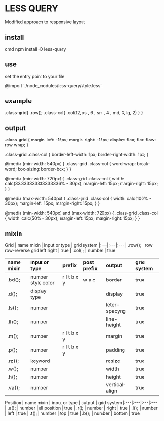# LESS QUERY
Modified approach to responsive layout

## install

cmd
npm install -D less-query


## use
set the entry point to your file

@import './node_modules/less-query/style.less';


## example 

.class-grid{
    .row();
    .class-col{
        .col(12, xs , 6 , sm , 4 , md, 3, lg, 2)
    }
}

## output 

.class-grid {
  margin-left: -15px;
  margin-right: -15px;
  display: flex;
  flex-flow: row wrap;
}

.class-grid .class-col {
  border-left-width: 1px;
  border-right-width: 1px;
}

@media (min-width: 540px) {
  .class-grid .class-col {
    word-wrap: break-word;
    box-sizing: border-box;
  }
}

@media (min-width: 720px) {
  .class-grid .class-col {
    width: calc(33.333333333333336% - 30px);
    margin-left: 15px;
    margin-right: 15px;
  }
}

@media (max-width: 540px) {
  .class-grid .class-col {
    width: calc(100% - 30px);
    margin-left: 15px;
    margin-right: 15px;
  }
}

@media (min-width: 540px) and (max-width: 720px) {
  .class-grid .class-col {
    width: calc(50% - 30px);
    margin-left: 15px;
    margin-right: 15px;
  }
}

## mixin 

Grid
| name mixin              | input  or type                    | grid system
|:---|:---|:---
| .row();                 | row row-reverse grid left right   | true
| .col();                 | number                            | true



| name mixin              | input  or type                    | prefix      | post prefix | output          | grid system
|:---|:---|:---|:---|:---|:---
| .bd();                  | number style color                | r l t b x y | w s c       | border          | true
| .d();                   | display type                      |             |             | display         | true
| .ls();                  | number                            |             |             | leter-spacyng   | true
| .lh();                  | number                            |             |             | line-height     | true
| .m();                   | number                            | r l t b x y |             | margin          | true
| .p();                   | number                            | r l t b x y |             | padding         | true
| .rz();                  | keyword                           |             |             | resize          | true
| .w();                   | number                            |             |             | width           | true
| .h();                   | number                            |             |             | height          | true
| .va();                  | number                            |             |             | vertical-align  | true



Position
| name mixin              | input  or type                    | output          | grid system
|:---|:---|:---|:---
| .a();                   | number                            | all position    | true
| .r();                   | number                            | right           | true
| .l();                   | number                            | left            | true
| .t();                   | number                            | top             | true
| .b();                   | number                            | bottom          | true




